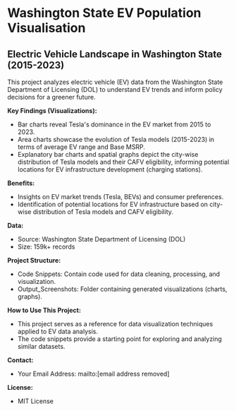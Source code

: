 # Washington State EV Population Visualisation
## Electric Vehicle Landscape in Washington State (2015-2023)

This project analyzes electric vehicle (EV) data from the Washington State Department of Licensing (DOL) to understand EV trends and inform policy decisions for a greener future.

**Key Findings (Visualizations):**

* Bar charts reveal Tesla's dominance in the EV market from 2015 to 2023.
* Area charts showcase the evolution of Tesla models (2015-2023) in terms of average EV range and Base MSRP.
* Explanatory bar charts and spatial graphs depict the city-wise distribution of Tesla models and their CAFV eligibility, informing potential locations for EV infrastructure development (charging stations).

**Benefits:**

* Insights on EV market trends (Tesla, BEVs) and consumer preferences.
* Identification of potential locations for EV infrastructure based on city-wise distribution of Tesla models and CAFV eligibility.

**Data:**

* Source: Washington State Department of Licensing (DOL)
* Size: 159k+ records

**Project Structure:**

* Code Snippets: Contain code used for data cleaning, processing, and visualization.
* Output_Screenshots: Folder containing generated visualizations (charts, graphs).

**How to Use This Project:**

* This project serves as a reference for data visualization techniques applied to EV data analysis. 
* The code snippets provide a starting point for exploring and analyzing similar datasets.

**Contact:**

* Your Email Address: mailto:[email address removed]

**License:**

* MIT License
